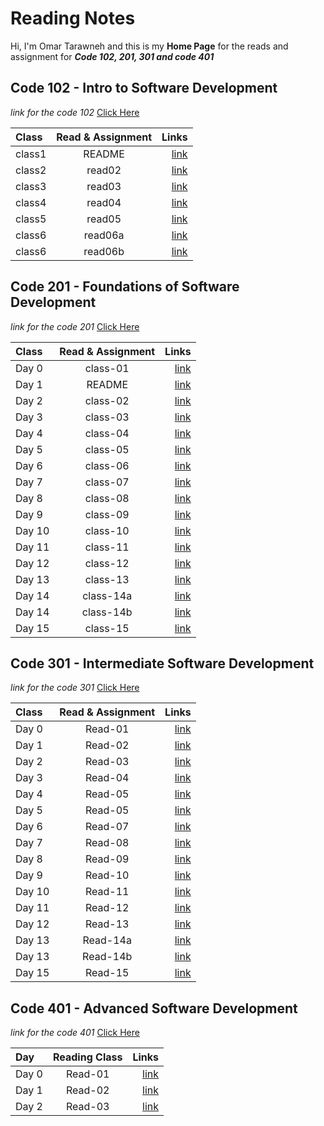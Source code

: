 # Reading Notes

Hi, I'm Omar Tarawneh and this is my **Home Page** for the reads and assignment for _**Code 102, 201, 301 and code 401**_

<!-- ![code](https://wallpapercave.com/wp/wp2936933.jpg) -->

## Code 102 - Intro to Software Development

_link for the code 102_ [Click Here](reading-notes-code102/README.md)

| Class  | Read & Assignment |                                                                               Links |
| :----- | :---------------: | ----------------------------------------------------------------------------------: |
| class1 |      README       |         [link](https://omar-tarawneh.github.io/reading-notes/reading-notes-code102) |
| class2 |      read02       |  [link](https://omar-tarawneh.github.io/reading-notes/reading-notes-code102/read02) |
| class3 |      read03       |  [link](https://omar-tarawneh.github.io/reading-notes/reading-notes-code102/read03) |
| class4 |      read04       |  [link](https://omar-tarawneh.github.io/reading-notes/reading-notes-code102/read04) |
| class5 |      read05       |  [link](https://omar-tarawneh.github.io/reading-notes/reading-notes-code102/read05) |
| class6 |      read06a      | [link](https://omar-tarawneh.github.io/reading-notes/reading-notes-code102/read06a) |
| class6 |      read06b      | [link](https://omar-tarawneh.github.io/reading-notes/reading-notes-code102/read06b) |

## Code 201 - Foundations of Software Development

_link for the code 201_ [Click Here](reading-notes-code201/README.md)

| Class  | Read & Assignment |                                                                                 Links |
| :----- | :---------------: | ------------------------------------------------------------------------------------: |
| Day 0  |     class-01      |  [link](https://omar-tarawneh.github.io/reading-notes/reading-notes-code201/class-01) |
| Day 1  |      README       |           [link](https://omar-tarawneh.github.io/reading-notes/reading-notes-code201) |
| Day 2  |     class-02      |  [link](https://omar-tarawneh.github.io/reading-notes/reading-notes-code201/class-02) |
| Day 3  |     class-03      |  [link](https://omar-tarawneh.github.io/reading-notes/reading-notes-code201/class-03) |
| Day 4  |     class-04      |  [link](https://omar-tarawneh.github.io/reading-notes/reading-notes-code201/class-04) |
| Day 5  |     class-05      |  [link](https://omar-tarawneh.github.io/reading-notes/reading-notes-code201/class-05) |
| Day 6  |     class-06      |  [link](https://omar-tarawneh.github.io/reading-notes/reading-notes-code201/class-06) |
| Day 7  |     class-07      |  [link](https://omar-tarawneh.github.io/reading-notes/reading-notes-code201/class-07) |
| Day 8  |     class-08      |  [link](https://omar-tarawneh.github.io/reading-notes/reading-notes-code201/class-08) |
| Day 9  |     class-09      |  [link](https://omar-tarawneh.github.io/reading-notes/reading-notes-code201/class-09) |
| Day 10 |     class-10      |  [link](https://omar-tarawneh.github.io/reading-notes/reading-notes-code201/class-10) |
| Day 11 |     class-11      |  [link](https://omar-tarawneh.github.io/reading-notes/reading-notes-code201/class-11) |
| Day 12 |     class-12      |  [link](https://omar-tarawneh.github.io/reading-notes/reading-notes-code201/class-12) |
| Day 13 |     class-13      |  [link](https://omar-tarawneh.github.io/reading-notes/reading-notes-code201/class-13) |
| Day 14 |     class-14a     | [link](https://omar-tarawneh.github.io/reading-notes/reading-notes-code201/class-14a) |
| Day 14 |     class-14b     | [link](https://omar-tarawneh.github.io/reading-notes/reading-notes-code201/class-14b) |
| Day 15 |     class-15      |           [link](https://omar-tarawneh.github.io/reading-notes/reading-notes-code201) |

## Code 301 - Intermediate Software Development

_link for the code 301_ [Click Here](reading-notes-code301/README.md)

| Class  | Read & Assignment |                                                                                Links |
| :----- | :---------------: | -----------------------------------------------------------------------------------: |
| Day 0  |      Read-01      |  [link](https://omar-tarawneh.github.io/reading-notes/reading-notes-code301/read-01) |
| Day 1  |      Read-02      |  [link](https://omar-tarawneh.github.io/reading-notes/reading-notes-code301/read-02) |
| Day 2  |      Read-03      |  [link](https://omar-tarawneh.github.io/reading-notes/reading-notes-code301/read-03) |
| Day 3  |      Read-04      |  [link](https://omar-tarawneh.github.io/reading-notes/reading-notes-code301/read-04) |
| Day 4  |      Read-05      |  [link](https://omar-tarawneh.github.io/reading-notes/reading-notes-code301/read-05) |
| Day 5  |      Read-05      |  [link](https://omar-tarawneh.github.io/reading-notes/reading-notes-code301/read-06) |
| Day 6  |      Read-07      |  [link](https://omar-tarawneh.github.io/reading-notes/reading-notes-code301/read-07) |
| Day 7  |      Read-08      |  [link](https://omar-tarawneh.github.io/reading-notes/reading-notes-code301/read-08) |
| Day 8  |      Read-09      |  [link](https://omar-tarawneh.github.io/reading-notes/reading-notes-code301/read-09) |
| Day 9  |      Read-10      |  [link](https://omar-tarawneh.github.io/reading-notes/reading-notes-code301/read-10) |
| Day 10 |      Read-11      |  [link](https://omar-tarawneh.github.io/reading-notes/reading-notes-code301/read-11) |
| Day 11 |      Read-12      |  [link](https://omar-tarawneh.github.io/reading-notes/reading-notes-code301/read-12) |
| Day 12 |      Read-13      |  [link](https://omar-tarawneh.github.io/reading-notes/reading-notes2code301/read-13) |
| Day 13 |     Read-14a      | [link](https://omar-tarawneh.github.io/reading-notes/reading-notes2code301/read-14a) |
| Day 13 |     Read-14b      | [link](https://omar-tarawneh.github.io/reading-notes/reading-notes2code301/read-14b) |
| Day 15 |      Read-15      |   [link](https://omar-tarawneh.github.io/reading-notes/reading-notes2code301/read15) |

## Code 401 - Advanced Software Development

_link for the code 401_ [Click Here](reading-notes-code401/README.md)

| Day   | Reading Class |                                                                               Links |
| :---- | :-----------: | ----------------------------------------------------------------------------------: |
| Day 0 |    Read-01    | [link](https://omar-tarawneh.github.io/reading-notes/reading-notes-code401/read-01) |
| Day 1 |    Read-02    | [link](https://omar-tarawneh.github.io/reading-notes/reading-notes-code401/read-02) |
| Day 2 |    Read-03    | [link](https://omar-tarawneh.github.io/reading-notes/reading-notes-code401/read-03) |

